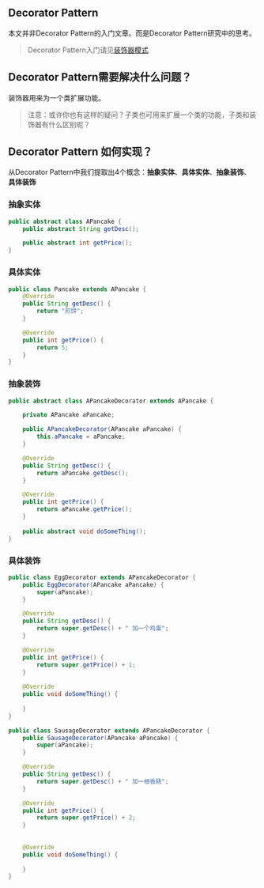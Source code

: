 ## Decorator Pattern

本文并非Decorator Pattern的入门文章。而是Decorator Pattern研究中的思考。

> Decorator Pattern入门请见[装饰器模式](https://www.runoob.com/design-pattern/decorator-pattern.html)

## Decorator Pattern需要解决什么问题？

装饰器用来为一个类扩展功能。

> 注意：或许你也有这样的疑问？子类也可用来扩展一个类的功能，子类和装饰器有什么区别呢？

## Decorator Pattern 如何实现？

从Decorator Pattern中我们提取出4个概念：**抽象实体**、**具体实体**、**抽象装饰**、**具体装饰**

### 抽象实体

```java
public abstract class APancake {
    public abstract String getDesc();

    public abstract int getPrice();
}
```

### 具体实体

```java
public class Pancake extends APancake {
    @Override
    public String getDesc() {
        return "煎饼";
    }

    @Override
    public int getPrice() {
        return 5;
    }
}
```

### 抽象装饰

```java
public abstract class APancakeDecorator extends APancake {

    private APancake aPancake;

    public APancakeDecorator(APancake aPancake) {
        this.aPancake = aPancake;
    }

    @Override
    public String getDesc() {
        return aPancake.getDesc();
    }

    @Override
    public int getPrice() {
        return aPancake.getPrice();
    }
    
    public abstract void doSomeThing();
}
```

### 具体装饰

```java
public class EggDecorator extends APancakeDecorator {
    public EggDecorator(APancake aPancake) {
        super(aPancake);
    }

    @Override
    public String getDesc() {
        return super.getDesc() + " 加一个鸡蛋";
    }

    @Override
    public int getPrice() {
        return super.getPrice() + 1;
    }
    
    @Override
    public void doSomeThing() {
        
    }
}
```

```java
public class SausageDecorator extends APancakeDecorator {
    public SausageDecorator(APancake aPancake) {
        super(aPancake);
    }

    @Override
    public String getDesc() {
        return super.getDesc() + " 加一根香肠";
    }

    @Override
    public int getPrice() {
        return super.getPrice() + 2;
    }
    
    
    @Override
    public void doSomeThing() {
        
    }
}
```

